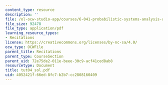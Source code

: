 ```yaml
---
content_type: resource
description: ''
file: /ol-ocw-studio-app/courses/6-041-probabilistic-systems-analysis-and-applied-probability-spring-2006/4052421f66ed8fc7b2b7cc2808160409_tut04_sol.pdf
file_size: 92478
file_type: application/pdf
learning_resource_types:
- Recitations
license: https://creativecommons.org/licenses/by-nc-sa/4.0/
ocw_type: OCWFile
parent_title: Recitations
parent_type: CourseSection
parent_uid: 72e75de2-011e-beee-30c9-acf41ced8ab8
resourcetype: Document
title: tut04_sol.pdf
uid: 4052421f-66ed-8fc7-b2b7-cc2808160409
---
```


